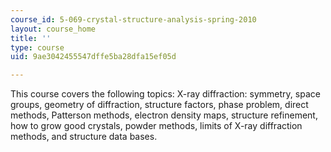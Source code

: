 ```yaml
---
course_id: 5-069-crystal-structure-analysis-spring-2010
layout: course_home
title: ''
type: course
uid: 9ae3042455547dffe5ba28dfa15ef05d

---
```

This course covers the following topics: X-ray diffraction: symmetry, space groups, geometry of diffraction, structure factors, phase problem, direct methods, Patterson methods, electron density maps, structure refinement, how to grow good crystals, powder methods, limits of X-ray diffraction methods, and structure data bases.
